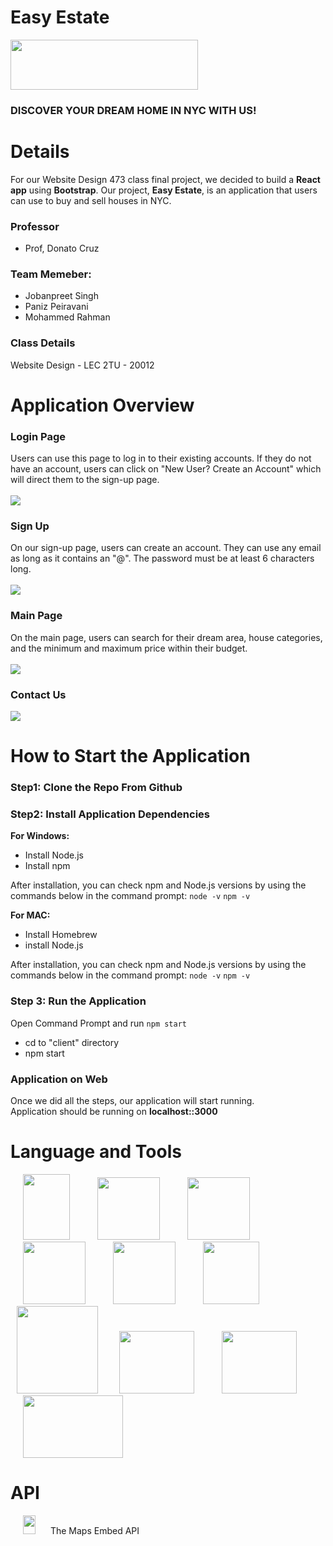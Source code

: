 # Easy Estate
<img src="https://github.com/2023-csc-47300/EasyEstate/assets/100456553/0864adf5-5ba8-4bdb-850f-c1824fb222da.png" width="300" height="80"> <br /> 
### DISCOVER YOUR DREAM HOME IN **NYC** WITH US! <br />

# Details

For our Website Design 473 class final project, we decided to build a **React app** using **Bootstrap**. Our project, **Easy Estate**, is an application that users can use to buy and sell houses in NYC.

### Professor
- Prof, Donato Cruz
  
### Team Memeber:
- Jobanpreet Singh
- Paniz Peiravani
- Mohammed Rahman

### Class Details
Website Design - LEC 2TU - 20012

# Application Overview
### Login Page
Users can use this page to log in to their existing accounts. 
If they do not have an account, users can click on "New User? Create an Account" which will direct them to the sign-up page. <br />
<br />
<img src="https://github.com/2023-csc-47300/EasyEstate/assets/100456553/0cfe0cdc-8858-4585-a5e8-6ccae52b9452.png">

### Sign Up
On our sign-up page, users can create an account. 
They can use any email as long as it contains an "@". The password must be at least 6 characters long. <br />
<br />
<img src="https://github.com/2023-csc-47300/EasyEstate/assets/100456553/1f814fb4-4001-47ec-ae9b-9628353c418e.png">

### Main Page 
On the main page, users can search for their dream area, house categories, and the minimum and maximum price within their budget. <br />
<br />
<img src="https://github.com/2023-csc-47300/EasyEstate/assets/100456553/f35ebd9a-2792-4563-9ea0-031c185f2936.png">

### Contact Us
<img src="https://github.com/2023-csc-47300/EasyEstate/assets/100456553/15aa481c-6fcf-4aa5-9bbe-7ea6e814561b.png">

# How to Start the Application
### Step1: Clone the Repo From Github
### Step2: Install Application Dependencies

**For Windows:**
- Install Node.js 
- Install npm

After installation, you can check npm and Node.js versions by using the commands below in the command prompt:
`node -v`
`npm -v`

**For MAC:**
- Install Homebrew
- install Node.js 


After installation, you can check npm and Node.js versions by using the commands below in the command prompt:
`node -v`
`npm -v`

### Step 3: Run the Application
Open Command Prompt and run `npm start`
- cd to "client" directory
- npm start 
 
### Application on Web
Once we did all the steps, our application will start running. <br />
Application should be running on **localhost::3000**

# Language and Tools
<img src="https://github.com/2023-csc-47300/EasyEstate/assets/100456553/9ecb2fe6-0e91-4328-9f2e-9c46489643f6.png" width="75" height="105" hspace="20">
<img src="https://github.com/Paniz-Peiravani/Taste-of-Persia/assets/100456553/2d286e18-ea52-4a92-8842-7ee746df2ce2.png" width="100" height="100" hspace="20">
<img src="https://github.com/Paniz-Peiravani/Taste-of-Persia/assets/100456553/0320ca8a-ca87-422e-a6ad-1fcb9147e891.png" width="100" height="100" hspace="20">
<img src="https://github.com/2023-csc-47300/EasyEstate/assets/100456553/221f17e0-daa5-4a90-a741-2f7e3298b733.png" width="100" height="100" hspace="20">
<img src="https://github.com/2023-csc-47300/EasyEstate/assets/100456553/8b6039a6-64c3-4bd4-af33-6e0cc5db4d5a.png" width="100" height="100" hspace="20">
<img src="https://github.com/2023-csc-47300/EasyEstate/assets/100456553/2aea3ba1-bde5-4182-8567-d2668e532a79.png" width="90" height="100" hspace="20">
<img src="https://github.com/2023-csc-47300/EasyEstate/assets/100456553/d8ea4f63-5009-4dd8-8ab1-b09f6f03cc34.png" width="130" height="140" hspace="10">
<img src="https://github.com/2023-csc-47300/EasyEstate/assets/100456553/fe20c4e2-1d3d-4420-8c2b-6f922ac365e0.png" width="120" height="100" hspace="20">
<img src="https://github.com/2023-csc-47300/EasyEstate/assets/100456553/9166c68d-03e6-4297-98d0-0f282d584522.png" width="120" height="100" hspace="20">
<img src="https://github.com/2023-csc-47300/EasyEstate/assets/100456553/9a4f1d8c-bb5c-4be5-94a7-8f27c2cddcf0.png" width="160" height="100" hspace="20">

# API

<img src="https://github.com/2023-csc-47300/EasyEstate/assets/100456553/4ea2f4ab-681f-44c2-9bb9-cad09887505f.png" width="20" height="30" hspace="20"> The Maps Embed API

